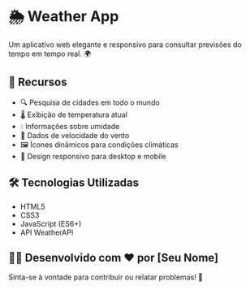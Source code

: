 # 🌦️ Weather App

Um aplicativo web elegante e responsivo para consultar previsões do tempo em tempo real. 🌍

## 🚀 Recursos

- 🔍 Pesquisa de cidades em todo o mundo
- 🌡️ Exibição de temperatura atual
- 💧 Informações sobre umidade
- 💨 Dados de velocidade do vento
- 🖼️ Ícones dinâmicos para condições climáticas
- 📱 Design responsivo para desktop e mobile

## 🛠️ Tecnologias Utilizadas

- HTML5
- CSS3
- JavaScript (ES6+)
- API WeatherAPI

## 👨‍💻 Desenvolvido com ❤️ por [Seu Nome]

Sinta-se à vontade para contribuir ou relatar problemas! 🙌
